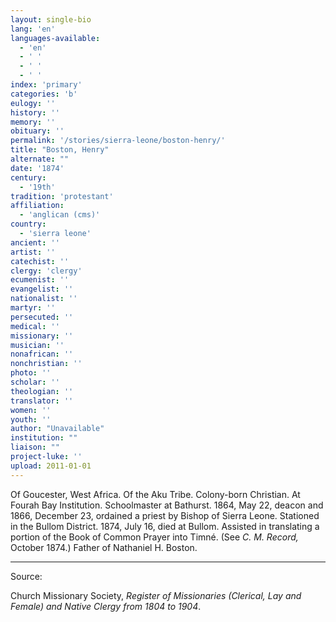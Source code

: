 ```yaml
---
layout: single-bio
lang: 'en'
languages-available:
  - 'en'
  - ' '
  - ' '
  - ' '
index: 'primary'
categories: 'b'
eulogy: ''
history: ''
memory: ''
obituary: ''
permalink: '/stories/sierra-leone/boston-henry/'
title: "Boston, Henry"
alternate: ""
date: '1874'
century:
  - '19th'
tradition: 'protestant'
affiliation:
  - 'anglican (cms)'
country:
  - 'sierra leone'
ancient: ''
artist: ''
catechist: ''
clergy: 'clergy'
ecumenist: ''
evangelist: ''
nationalist: ''
martyr: ''
persecuted: ''
medical: ''
missionary: ''
musician: ''
nonafrican: ''
nonchristian: ''
photo: ''
scholar: ''
theologian: ''
translator: ''
women: ''
youth: ''
author: "Unavailable"
institution: ""
liaison: ""
project-luke: ''
upload: 2011-01-01
---
```




Of Goucester, West Africa.  Of the Aku Tribe.  Colony-born Christian.  At Fourah Bay Institution.  Schoolmaster at Bathurst.  1864, May 22, deacon and 1866, December 23, ordained a priest by Bishop of Sierra Leone.  Stationed in the Bullom District.  1874, July 16, died at Bullom.  Assisted in translating a portion of the Book of Common Prayer into Timn&eacute;.  (See *C. M. Record,* October 1874.)  Father of Nathaniel H. Boston.



---

Source:

Church Missionary Society, *Register of Missionaries (Clerical, Lay and Female) and Native Clergy from 1804 to 1904*.
